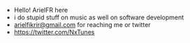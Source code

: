 - Hello! ArielFR here
- i do stupid stuff on music as well on software development
- arielfikrir@gmail.com for reaching me or twitter
- https://twitter.com/NxTunes
